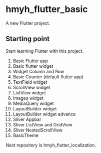 # hmyh_flutter_basic

A new Flutter project.

## Starting point

Start learning Flutter with this project.
1. Basic Flutter app
2. Basic flutter widget
3. Widget Column and Row
4. Basic Counter (default flutter app)
5. TextField widget
6. ScrollView widget
7. ListView widget
8. Images widget
9. MediaQuery widget
10. LayoutBuilder widget
11. LayoutBuilder widget advance
12. Sliver Appbar
13. Sliver ListView and GridView
14. Sliver NestedScrollView
15. BasicTheme

Next repository is hmyh_flutter_localization.